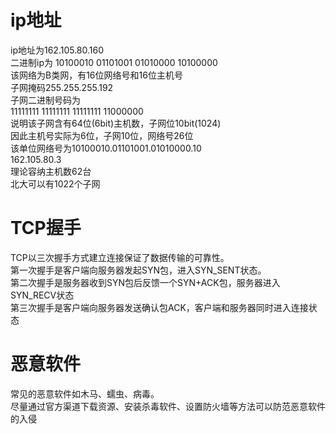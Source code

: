 <h1>ip地址</h1>
<p>
  ip地址为162.105.80.160<br/>
  二进制ip为 10100010 01101001 01010000 10100000<br/>
  该网络为B类网，有16位网络号和16位主机号<br/>
  子网掩码255.255.255.192<br/>
  子网二进制号码为<br/>
   11111111 11111111 11111111 11000000<br/>
  说明该子网含有64位(6bit)主机数，子网位10bit(1024)<br/>
  因此主机号实际为6位，子网10位，网络号26位<br/>
  该单位网络号为10100010.01101001.01010000.10<br/>
  162.105.80.3<br/>
  理论容纳主机数62台<br/>
  北大可以有1022个子网<br/>
</p>

<h1>TCP握手</h1>
<p>
  TCP以三次握手方式建立连接保证了数据传输的可靠性。<br/>
  第一次握手是客户端向服务器发起SYN包，进入SYN_SENT状态。<br/>
  第二次握手是服务器收到SYN包后反馈一个SYN+ACK包，服务器进入SYN_RECV状态<br/>
  第三次握手是客户端向服务器发送确认包ACK，客户端和服务器同时进入连接状态<br/>
</p>

<h1>恶意软件</h1>
<p>
  常见的恶意软件如木马、蠕虫、病毒。<br/>
  尽量通过官方渠道下载资源、安装杀毒软件、设置防火墙等方法可以防范恶意软件的入侵<br/>
</p>
